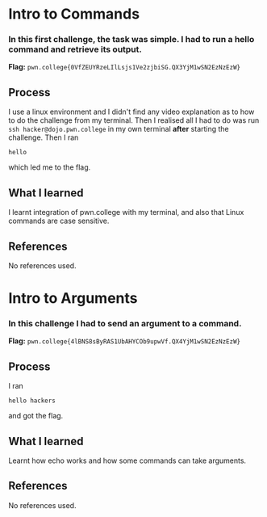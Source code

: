 # Intro to Commands

### In this first challenge, the task was simple. I had to run a hello command and retrieve its output.

**Flag:** `pwn.college{0VfZEUYRzeLIlLsjs1Ve2zjbiSG.QX3YjM1wSN2EzNzEzW}`

## Process
I use a linux environment and I didn't find any video explanation as to how to do the challenge from my terminal. Then I realised all I had to do was run 
`ssh hacker@dojo.pwn.college`
in my own terminal **after** starting the challenge. Then I ran 
```
hello
```
which led me to the flag.

## What I learned

I learnt integration of pwn.college with my terminal, and also that Linux commands are case sensitive.

## References
No references used.


# Intro to Arguments

### In this challenge I had to send an argument to a command.

**Flag:** `pwn.college{4lBNS8sByRAS1UbAHYCOb9upwVf.QX4YjM1wSN2EzNzEzW}`

## Process
I ran 
```
hello hackers
```
and got the flag.

## What I learned

Learnt how echo works and how some commands can take arguments.

## References
No references used.
